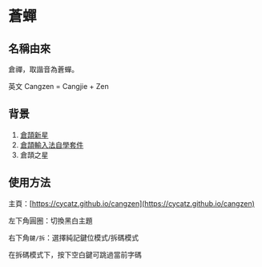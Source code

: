 # 蒼蟬

## 名稱由來

倉禪，取諧音為蒼蟬。

英文 Cangzen = Cangjie + Zen 

## 背景

1. [倉頡新星](https://github.com/GHolk/cjns)
2. [倉頡輸入法自學套件](http://www.scj2000.com/cjselfstudyv1/)
3. 倉頡之星

## 使用方法

主頁：[https://cycatz.github.io/cangzen](https://cycatz.github.io/cangzen)

左下角圓圈：切換黑白主題

右下角`鍵/拆`：選擇純記鍵位模式/拆碼模式

在拆碼模式下，按下空白鍵可跳過當前字碼

